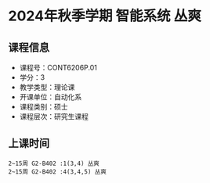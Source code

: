 # 2024年秋季学期 智能系统 丛爽






## 课程信息

- 课程号：CONT6206P.01
- 学分：3
- 教学类型：理论课
- 开课单位：自动化系
- 课程类别：硕士
- 课程层次：研究生课程

## 上课时间

```
2~15周 G2-B402 :1(3,4) 丛爽
2~15周 G2-B402 :4(3,4,5) 丛爽
```

